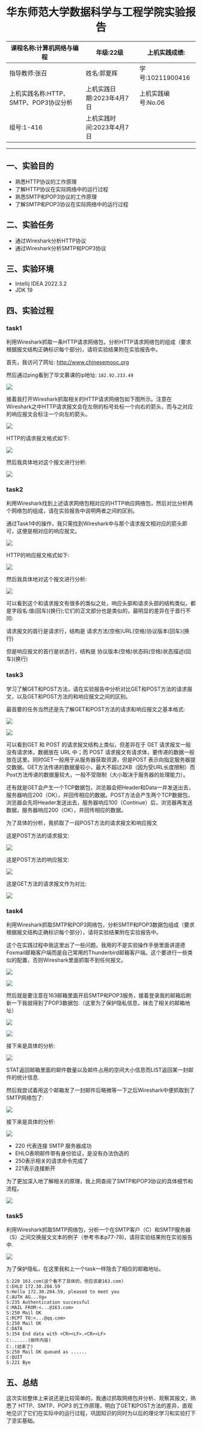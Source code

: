 # <center>华东师范大学数据科学与工程学院实验报告</center>

|课程名称:计算机网络与编程 | 年级:22级 | 上机实践成绩: |
| ---- | ---- | ---- |
| 指导教师:张召 | 姓名:郭夏辉 | 学号:10211900416 |
| 上机实践名称:HTTP、SMTP、POP3协议分析 | 上机实践日期:2023年4月7日 | 上机实践编号:No.06 |
| 组号:1-416 | 上机实践时间:2023年4月7日 |      |

------

## 一、实验目的

- 熟悉HTTP协议的工作原理
- 了解HTTP协议在实际网络中的运行过程
- 熟悉SMTP和POP3协议的工作原理
- 了解SMTP和POP3协议在实际网络中的运行过程

## 二、实验任务

- 通过Wireshark分析HTTP协议
- 通过Wireshark分析SMTP和POP3协议

## 三、实验环境

- Intellij IDEA 2022.3.2
- JDK 19

## 四、实验过程

### task1

利用Wireshark抓取一条HTTP请求网络包，分析HTTP请求网络包的组成（要求根据报文结构正确标识每个部分)，请将实验结果附在实验报告中。

首先，我访问了网址: http://www.chinesemooc.org

然后通过ping看到了华文慕课的ip地址: `182.92.233.49`

![](/pics/1.jpg)

接着我打开Wireshark抓取相关的HTTP请求网络包如下图所示。注意在Wireshark之中HTTP请求报文会在左侧的标号处标一个向右的箭头，而与之对应的响应报文会标注一个向左的箭头。

![](/pics/2.jpg)

HTTP的请求报文格式如下:

![](/pics/2-1.jpg)

然后我具体地对这个报文进行分析:

![](/pics/2-2.jpg)

### task2

利用Wireshark找到上述请求网络包相对应的HTTP响应网络包，然后对比分析两个网络包的组成，请在实验报告中说明两者之间的区别。

通过Task1中的操作，我只需找到Wireshark中与那个请求报文相对应的箭头即可，这便是相对应的响应报文。

![](/pics/3.jpg)

HTTP的响应报文格式如下:

![](/pics/3-1.jpg)

然后我具体地对这个报文进行分析:

![](/pics/3-2.jpg)

可以看到这个和请求报文有很多的类似之处，响应头部和请求头部的结构类似，都是字段名:值(回车)(换行);它们的正文部分也是类似的，最明显的差异在于首行不同:

请求报文的首行是请求行，结构是 请求方法(空格)URL(空格)协议版本(回车)(换行)

但是响应报文的首行是状态行，结构是 协议版本(空格)状态码(空格)状态描述(回车)(换行)

### task3

学习了解GET和POST方法，请在实验报告中分析对比GET和POST方法的请求报文，以及GET和POST方法的和响应报文之间的区别。

最首要的任务当然还是先了解GET和POST方法的请求和响应报文之基本格式:

![](/pics/11.jpg)

![](/pics/10.jpg)

可以看到GET 和 POST 的请求报文结构上类似，但差异在于 GET 请求报文一般没有请求体，数据放在 URL 中；而 POST 请求报文有请求体，要传递的数据一般放在这里。同时GET一般用于从服务器获取资源，但是POST 表示向指定服务器提交数据。GET方法传递的数据量较小，最大不超过2KB（因为受URL长度限制）而Post方法传递的数据量较大，一般不受限制（大小取决于服务器的处理能力）。

还有就是GET会产生一个TCP数据包，浏览器会把Header和Data一并发送出去，服务器响应200（OK），并回传相应的数据。POST方法会产生两个TCP数据包，浏览器会先将Header发送出去，服务器响应100（Continue）后，浏览器再发送数据，服务器响应200（OK），并回传相应的数据。

为了具体的分析，我抓取了一段POST方法的请求报文和响应报文

这是POST方法的请求报文:

![](/pics/4.jpg)

这是POST方法的响应报文:

![](/pics/4-1.jpg)

这是GET方法的请求报文作为对比:

![](/pics/5.jpg)



### task4

利用Wireshark抓取SMTP和POP3网络包，分析SMTP和POP3数据包组成（要求根据报文结构正确标识每个部分），请将实验结果附在实验报告中。

这个在实践过程中我这里出了一些问题。我用的不是实验操作手册里面讲道德Foxmail邮箱客户端而是自己常用的Thunderbird邮箱客户端。这个要进行一些类似的配置，否则Wireshark里面抓取不到任何报文。

![](/pics/12.jpg)

![](/pics/13.jpg)

然后就是要注意在163邮箱里面开启SMTP和POP3服务，接着登录我的邮箱后刷新一下我就得到了POP3数据包:（这里为了保护隐私信息，抹去了相关的邮箱地址）

![](/pics/6.jpg)

![](/pics/7.jpg)

接下来是具体的分析:

![](/pics/7-1.jpg)

STAT返回邮箱里面的邮件数量以及邮件占用的空间大小信息而LIST返回某一封邮件的统计信息.

然后我尝试着用这个邮箱发了一封邮件后略微等一下之后Wireshark中便抓取到了SMTP网络包了:

![](/pics/8.jpg)

接下来是具体的分析:

![](/pics/8-1.jpg)

- 220 代表连接 SMTP 服务器成功
- EHLO表明邮件带有身份验证，是没有办法伪造的
- 250表示相关的请求命令完成了
- 221表示连接断开

为了更加深入地了解相关的原理，我上网查阅了SMTP和POP3协议的具体细节和流程。

![](/pics/13.png)



### task5

利用Wireshark抓取SMTP网络包，分析一个在SMTP客户（C）和SMTP服务器（S）之间交换报文文本的例子（参考书本p77-78)，请将实验结果附在实验报告中.

![](pics/9.jpg)

为了保护隐私，在这里我和上一个task一样隐去了相应的邮箱地址。

```
S:220 163.com(这个看不了具体的，但应该是163.com)
C:EHLO 172.30.204.59
S:Hello 172.30.204.59, pleased to meet you
C:AUTH AG...Vg=
S:235 Authentication successful
C:MAIL FROM:<...@163.com> 
S:250 Mail OK
C:RCPT TO:<...@qq.com>
S:250 Mail OK
C:DATA
S:354 End data with <CR><LF>.<CR><LF>
C:......(邮件内容)
C:.(结束了)
S:250 Mail OK queued as ......
C:QUIT
S:221 Bye
```

## 五、总结

这次实验整体上来说还是比较简单的，我通过抓取网络包并分析、观察其报文，熟悉了 HTTP、SMTP、POP3 的工作原理，明白了GET和POST方法的差异，直观地见识了它们在实际中的运行过程，巩固知识的同时为以后的理论学习和实验打下了坚实基础。
